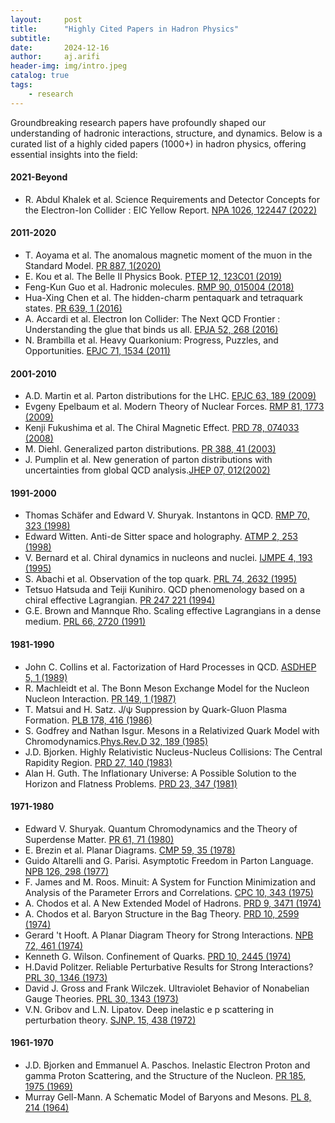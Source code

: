 ```yaml
---
layout:     post
title:      "Highly Cited Papers in Hadron Physics"
subtitle:   
date:       2024-12-16
author:     aj.arifi
header-img: img/intro.jpeg
catalog: true
tags:
    - research
---
```



Groundbreaking research papers have profoundly shaped our understanding of hadronic interactions, structure, and dynamics. 
Below is a curated list of a highly cided papers (1000+) in hadron physics, offering essential insights into the field:

#### 2021-Beyond
- R. Abdul Khalek et al. Science Requirements and Detector Concepts for the Electron-Ion Collider : EIC Yellow Report. [NPA 1026, 122447 (2022)](https://doi.org/10.1016/j.nuclphysa.2022.122447)

#### 2011-2020
- T. Aoyama et al. The anomalous magnetic moment of the muon in the Standard Model. [PR 887, 1(2020)](https://doi.org/10.1016/j.physrep.2020.07.006)
- E. Kou et al. The Belle II Physics Book. [PTEP 12, 123C01 (2019)](https://doi.org/10.1093/ptep/ptz106)
- Feng-Kun Guo et al. Hadronic molecules. [RMP 90, 015004 (2018)](https://doi.org/10.1103/RevModPhys.90.015004)
- Hua-Xing Chen et al. The hidden-charm pentaquark and tetraquark states. [PR 639, 1 (2016)](https://doi.org/10.1016/j.physrep.2016.05.004)
- A. Accardi et al. Electron Ion Collider: The Next QCD Frontier : Understanding the glue that binds us all. [EPJA 52, 268 (2016)](https://doi.org/10.1140/epja/i2016-16268-9)
- N. Brambilla et al. Heavy Quarkonium: Progress, Puzzles, and Opportunities. [EPJC 71, 1534 (2011)](https://doi.org/10.1140/epjc/s10052-010-1534-9)

#### 2001-2010
- A.D. Martin et al. Parton distributions for the LHC. [EPJC 63, 189 (2009)](https://link.springer.com/article/10.1140/epjc/s10052-009-1072-5)
- Evgeny Epelbaum et al. Modern Theory of Nuclear Forces. [RMP 81, 1773 (2009)](https://doi.org/10.1103/RevModPhys.81.1773)
- Kenji Fukushima et al. The Chiral Magnetic Effect. [PRD 78, 074033 (2008)](https://doi.org/10.1103/PhysRevD.78.074033)
- M. Diehl. Generalized parton distributions. [PR 388, 41 (2003)](https://doi.org/10.1016/j.physrep.2003.08.002)
- J. Pumplin et al. New generation of parton distributions with uncertainties from global QCD analysis.[JHEP 07, 012(2002)](https://iopscience.iop.org/article/10.1088/1126-6708/2002/07/012)


#### 1991-2000
- Thomas Schäfer and Edward V. Shuryak. Instantons in QCD. [RMP 70, 323 (1998)](https://doi.org/10.1103/RevModPhys.70.323)
- Edward Witten. Anti-de Sitter space and holography. [ATMP 2, 253 (1998)](https://doi.org/10.4310/ATMP.1998.v2.n2.a2)
- V. Bernard et al. Chiral dynamics in nucleons and nuclei. [IJMPE 4, 193 (1995)](https://doi.org/10.1142/S0218301395000092)
- S. Abachi et al. Observation of the top quark. [PRL 74, 2632 (1995)](https://journals.aps.org/prl/abstract/10.1103/PhysRevLett.74.2632)
- Tetsuo Hatsuda and Teiji Kunihiro. QCD phenomenology based on a chiral effective Lagrangian. [PR 247 221 (1994)](https://doi.org/10.1016/0370-1573(94)90022-1)
- G.E. Brown and Mannque Rho. Scaling effective Lagrangians in a dense medium. [PRL 66, 2720 (1991)](https://doi.org/10.1103/PhysRevLett.66.2720)

#### 1981-1990
- John C. Collins et al. Factorization of Hard Processes in QCD. [ASDHEP 5, 1 (1989)](https://doi.org10.1142/9789814503266_0001)
- R. Machleidt et al. The Bonn Meson Exchange Model for the Nucleon Nucleon Interaction. [PR 149, 1 (1987)](https://doi.org/10.1016/S0370-1573(87)80002-9)
- T. Matsui and H. Satz. J/ψ Suppression by Quark-Gluon Plasma Formation. [PLB 178, 416 (1986)](https://doi.org/10.1016/0370-2693(86)91404-8)
- S. Godfrey and Nathan Isgur. Mesons in a Relativized Quark Model with Chromodynamics.[Phys.Rev.D 32, 189 (1985)](https://journals.aps.org/prd/abstract/10.1103/PhysRevD.32.189)
- J.D. Bjorken. Highly Relativistic Nucleus-Nucleus Collisions: The Central Rapidity Region. [PRD 27, 140 (1983)](https://doi.org/10.1103/PhysRevD.27.140)
- Alan H. Guth. The Inflationary Universe: A Possible Solution to the Horizon and Flatness Problems. [PRD 23, 347 (1981)](https://doi.org/10.1103/PhysRevD.23.347)

#### 1971-1980
- Edward V. Shuryak. Quantum Chromodynamics and the Theory of Superdense Matter. [PR 61, 71 (1980)](https://doi.org/10.1016/0370-1573(80)90105-2)
- E. Brezin et al. Planar Diagrams. [CMP 59, 35 (1978)](https://doi.org/10.1007/BF01614153)
- Guido Altarelli and G. Parisi. Asymptotic Freedom in Parton Language. [NPB 126, 298 (1977)](https://doi.org/10.1016/0550-3213(77)90384-4)
- F. James and M. Roos. Minuit: A System for Function Minimization and Analysis of the Parameter Errors and Correlations. [CPC 10, 343 (1975)](https://doi.org/10.1016/0010-4655(75)90039-9)
- A. Chodos et al. A New Extended Model of Hadrons. [PRD 9, 3471 (1974)](https://doi.org/10.1103/PhysRevD.9.3471)
- A. Chodos et al. Baryon Structure in the Bag Theory. [PRD 10, 2599 (1974)](https://doi.org/10.1103/PhysRevD.10.2599)
- Gerard 't Hooft. A Planar Diagram Theory for Strong Interactions. [NPB 72, 461 (1974)](https://doi.org/10.1016/0550-3213(74)90154-0)
- Kenneth G. Wilson. Confinement of Quarks. [PRD 10, 2445 (1974)](https://journals.aps.org/prd/abstract/10.1103/PhysRevD.10.2445)
- H.David Politzer. Reliable Perturbative Results for Strong Interactions? [PRL 30, 1346 (1973)](https://doi.org/10.1103/PhysRevLett.30.1346)
- David J. Gross and Frank Wilczek. Ultraviolet Behavior of Nonabelian Gauge Theories. [PRL 30, 1343 (1973)](https://doi.org/10.1103/PhysRevLett.30.1343)
- V.N. Gribov and L.N. Lipatov. Deep inelastic e p scattering in perturbation theory. [SJNP. 15, 438 (1972)](https://inspirehep.net/literature/73449)


#### 1961-1970
- J.D. Bjorken and Emmanuel A. Paschos. Inelastic Electron Proton and gamma Proton Scattering, and the Structure of the Nucleon. [PR 185, 1975 (1969)](https://doi.org/10.1103/PhysRev.185.1975)
- Murray Gell-Mann. A Schematic Model of Baryons and Mesons. [PL 8, 214 (1964)](https://doi.org/10.1016/S0031-9163(64)92001-3)

